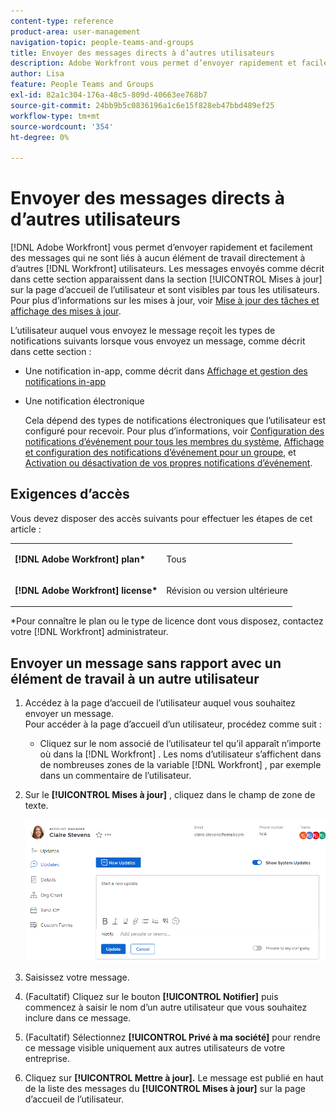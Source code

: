 ```yaml
---
content-type: reference
product-area: user-management
navigation-topic: people-teams-and-groups
title: Envoyer des messages directs à d’autres utilisateurs
description: Adobe Workfront vous permet d’envoyer rapidement et facilement des messages sans rapport direct avec un élément de travail à d’autres utilisateurs de Workfront.
author: Lisa
feature: People Teams and Groups
exl-id: 82a1c304-176a-48c5-809d-40663ee768b7
source-git-commit: 24bb9b5c0836196a1c6e15f828eb47bbd489ef25
workflow-type: tm+mt
source-wordcount: '354'
ht-degree: 0%

---
```


# Envoyer des messages directs à d’autres utilisateurs

[!DNL Adobe Workfront] vous permet d’envoyer rapidement et facilement des messages qui ne sont liés à aucun élément de travail directement à d’autres [!DNL Workfront] utilisateurs. Les messages envoyés comme décrit dans cette section apparaissent dans la section [!UICONTROL Mises à jour] sur la page d’accueil de l’utilisateur et sont visibles par tous les utilisateurs. Pour plus d’informations sur les mises à jour, voir [Mise à jour des tâches et affichage des mises à jour](../../workfront-basics/updating-work-items-and-viewing-updates/update-work-items-and-view-updates.md).

L’utilisateur auquel vous envoyez le message reçoit les types de notifications suivants lorsque vous envoyez un message, comme décrit dans cette section :

* Une notification in-app, comme décrit dans [Affichage et gestion des notifications in-app](../../workfront-basics/using-notifications/view-and-manage-in-app-notifications.md)
* Une notification électronique

   Cela dépend des types de notifications électroniques que l’utilisateur est configuré pour recevoir. Pour plus d’informations, voir [Configuration des notifications d’événement pour tous les membres du système](../../administration-and-setup/manage-workfront/emails/configure-event-notifications-for-everyone-in-the-system.md), [Affichage et configuration des notifications d’événement pour un groupe](../../administration-and-setup/manage-groups/create-and-manage-groups/view-and-configure-event-notifications-group.md), et [Activation ou désactivation de vos propres notifications d’événement](../../workfront-basics/using-notifications/activate-or-deactivate-your-own-event-notifications.md).

## Exigences d’accès

Vous devez disposer des accès suivants pour effectuer les étapes de cet article :

<table style="table-layout:auto"> 
 <col> 
 </col> 
 <col> 
 </col> 
 <tbody> 
  <tr> 
   <td role="rowheader"><strong>[!DNL Adobe Workfront] plan*</strong></td> 
   <td> <p>Tous</p> </td> 
  </tr> 
  <tr> 
   <td role="rowheader"><strong>[!DNL Adobe Workfront] license*</strong></td> 
   <td> <p>Révision ou version ultérieure</p> </td> 
  </tr> 
 </tbody> 
</table>

&#42;Pour connaître le plan ou le type de licence dont vous disposez, contactez votre [!DNL Workfront] administrateur.

## Envoyer un message sans rapport avec un élément de travail à un autre utilisateur

1. Accédez à la page d’accueil de l’utilisateur auquel vous souhaitez envoyer un message.\
   Pour accéder à la page d’accueil d’un utilisateur, procédez comme suit :

   * Cliquez sur le nom associé de l’utilisateur tel qu’il apparaît n’importe où dans la [!DNL Workfront] . Les noms d’utilisateur s’affichent dans de nombreuses zones de la variable [!DNL Workfront] , par exemple dans un commentaire de l’utilisateur.

1. Sur le **[!UICONTROL Mises à jour]** , cliquez dans le champ de zone de texte.

   ![Envoyer un message à l’utilisateur [!UICONTROL Mises à jour] tab](assets/message-user-NWE.png)

1. Saisissez votre message.
1. (Facultatif) Cliquez sur le bouton **[!UICONTROL Notifier]** puis commencez à saisir le nom d’un autre utilisateur que vous souhaitez inclure dans ce message.

1. (Facultatif) Sélectionnez **[!UICONTROL Privé à ma société]** pour rendre ce message visible uniquement aux autres utilisateurs de votre entreprise.

1. Cliquez sur **[!UICONTROL Mettre à jour].**
Le message est publié en haut de la liste des messages du **[!UICONTROL Mises à jour]** sur la page d’accueil de l’utilisateur.
